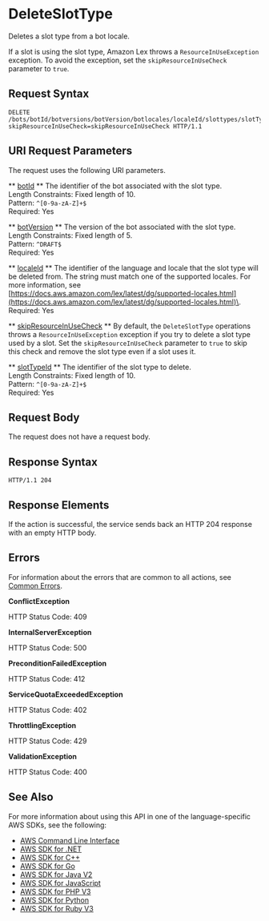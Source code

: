 # DeleteSlotType<a name="API_DeleteSlotType"></a>

Deletes a slot type from a bot locale\.

If a slot is using the slot type, Amazon Lex throws a `ResourceInUseException` exception\. To avoid the exception, set the `skipResourceInUseCheck` parameter to `true`\.

## Request Syntax<a name="API_DeleteSlotType_RequestSyntax"></a>

```
DELETE /bots/botId/botversions/botVersion/botlocales/localeId/slottypes/slotTypeId/?skipResourceInUseCheck=skipResourceInUseCheck HTTP/1.1
```

## URI Request Parameters<a name="API_DeleteSlotType_RequestParameters"></a>

The request uses the following URI parameters\.

 ** [botId](#API_DeleteSlotType_RequestSyntax) **   <a name="lexv2-DeleteSlotType-request-botId"></a>
The identifier of the bot associated with the slot type\.  
Length Constraints: Fixed length of 10\.  
Pattern: `^[0-9a-zA-Z]+$`   
Required: Yes

 ** [botVersion](#API_DeleteSlotType_RequestSyntax) **   <a name="lexv2-DeleteSlotType-request-botVersion"></a>
The version of the bot associated with the slot type\.  
Length Constraints: Fixed length of 5\.  
Pattern: `^DRAFT$`   
Required: Yes

 ** [localeId](#API_DeleteSlotType_RequestSyntax) **   <a name="lexv2-DeleteSlotType-request-localeId"></a>
The identifier of the language and locale that the slot type will be deleted from\. The string must match one of the supported locales\. For more information, see [https://docs.aws.amazon.com/lex/latest/dg/supported-locales.html](https://docs.aws.amazon.com/lex/latest/dg/supported-locales.html)\.  
Required: Yes

 ** [skipResourceInUseCheck](#API_DeleteSlotType_RequestSyntax) **   <a name="lexv2-DeleteSlotType-request-skipResourceInUseCheck"></a>
By default, the `DeleteSlotType` operations throws a `ResourceInUseException` exception if you try to delete a slot type used by a slot\. Set the `skipResourceInUseCheck` parameter to `true` to skip this check and remove the slot type even if a slot uses it\.

 ** [slotTypeId](#API_DeleteSlotType_RequestSyntax) **   <a name="lexv2-DeleteSlotType-request-slotTypeId"></a>
The identifier of the slot type to delete\.  
Length Constraints: Fixed length of 10\.  
Pattern: `^[0-9a-zA-Z]+$`   
Required: Yes

## Request Body<a name="API_DeleteSlotType_RequestBody"></a>

The request does not have a request body\.

## Response Syntax<a name="API_DeleteSlotType_ResponseSyntax"></a>

```
HTTP/1.1 204
```

## Response Elements<a name="API_DeleteSlotType_ResponseElements"></a>

If the action is successful, the service sends back an HTTP 204 response with an empty HTTP body\.

## Errors<a name="API_DeleteSlotType_Errors"></a>

For information about the errors that are common to all actions, see [Common Errors](CommonErrors.md)\.

 **ConflictException**   
  
HTTP Status Code: 409

 **InternalServerException**   
  
HTTP Status Code: 500

 **PreconditionFailedException**   
  
HTTP Status Code: 412

 **ServiceQuotaExceededException**   
  
HTTP Status Code: 402

 **ThrottlingException**   
  
HTTP Status Code: 429

 **ValidationException**   
  
HTTP Status Code: 400

## See Also<a name="API_DeleteSlotType_SeeAlso"></a>

For more information about using this API in one of the language\-specific AWS SDKs, see the following:
+  [AWS Command Line Interface](https://docs.aws.amazon.com/goto/aws-cli/models.lex.v2-2020-08-07/DeleteSlotType) 
+  [AWS SDK for \.NET](https://docs.aws.amazon.com/goto/DotNetSDKV3/models.lex.v2-2020-08-07/DeleteSlotType) 
+  [AWS SDK for C\+\+](https://docs.aws.amazon.com/goto/SdkForCpp/models.lex.v2-2020-08-07/DeleteSlotType) 
+  [AWS SDK for Go](https://docs.aws.amazon.com/goto/SdkForGoV1/models.lex.v2-2020-08-07/DeleteSlotType) 
+  [AWS SDK for Java V2](https://docs.aws.amazon.com/goto/SdkForJavaV2/models.lex.v2-2020-08-07/DeleteSlotType) 
+  [AWS SDK for JavaScript](https://docs.aws.amazon.com/goto/AWSJavaScriptSDK/models.lex.v2-2020-08-07/DeleteSlotType) 
+  [AWS SDK for PHP V3](https://docs.aws.amazon.com/goto/SdkForPHPV3/models.lex.v2-2020-08-07/DeleteSlotType) 
+  [AWS SDK for Python](https://docs.aws.amazon.com/goto/boto3/models.lex.v2-2020-08-07/DeleteSlotType) 
+  [AWS SDK for Ruby V3](https://docs.aws.amazon.com/goto/SdkForRubyV3/models.lex.v2-2020-08-07/DeleteSlotType) 